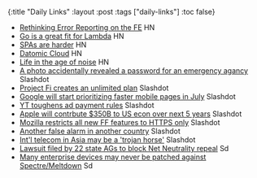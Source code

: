 {:title "Daily Links"
 :layout :post
 :tags  ["daily-links"]
 :toc false}

* [Rethinking Error Reporting on the FE](https://news.ycombinator.com/item?id=16170583) HN
* [Go is a great fit for Lambda](https://news.ycombinator.com/item?id=16169592) HN
* [SPAs are harder](https://news.ycombinator.com/item?id=16168415) HN
* [Datomic Cloud](https://news.ycombinator.com/item?id=16168041) HN
* [Life in the age of noise](https://news.ycombinator.com/item?id=16154841) HN 
* [A photo accidentally revealed a password for an emergency agancy](https://yro.slashdot.org/story/18/01/17/2045231/a-photo-accidentally-revealed-a-password-for-hawaiis-emergency-agency) Slashdot
* [Project Fi creates an unlimited plan](https://tech.slashdot.org/story/18/01/17/2114220/project-fi-creates-its-own-version-of-an-unlimited-plan) Slashdot
* [Google will start prioritizing faster mobile pages in July](https://tech.slashdot.org/story/18/01/17/1814240/google-search-will-start-ranking-faster-mobile-pages-higher-in-july) Slashdot
* [YT toughens ad payment rules](https://news.slashdot.org/story/18/01/17/1812215/youtube-toughens-advert-payment-rules) Slashdot
* [Apple will contrbute $350B to US econ  over next 5 years](https://apple.slashdot.org/story/18/01/17/1817242/apple-says-it-will-contribute-350-billion-in-the-us-economy-over-the-next-5-years) Slashdot
* [Mozilla restricts all new FF features to HTTPS only](https://tech.slashdot.org/story/18/01/17/188234/mozilla-restricts-all-new-firefox-features-to-https-only) Slashdot
* [Another false alarm in another country](https://tech.slashdot.org/story/18/01/17/1450213/days-after-hawaiis-false-missile-alarm-a-new-one-in-japan) Slashdot
* [Int'l telecom in Asia may be a 'trojan horse'](https://yro.slashdot.org/story/18/01/17/148231/philippine-lawmakers-worry-china-telecom-may-be-a-trojan-horse) Slashdot
* [Lawsuit filed by 22 state AGs to block Net Neutrality repeal](https://tech.slashdot.org/story/18/01/17/0034215/lawsuit-filed-by-22-state-attorneys-general-seeks-to-block-net-neutrality-repeal) Sd
* [Many enterprise devices may never be patched against Spectre/Meltdown](https://it.slashdot.org/story/18/01/16/2249242/many-enterprise-mobile-devices-will-never-be-patched-against-meltdown-spectre) Sd


